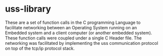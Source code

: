 # uss-library
These are a set of function calls in the C programming Language to facilitate networking between an Operating System running on  an Embedded system and a client computer (or another embedded system). These function calls were coupled under a single C Header  file. The networking was facilitated by implementing the uss communication protocol on top of the tcp/ip protocol stack.
